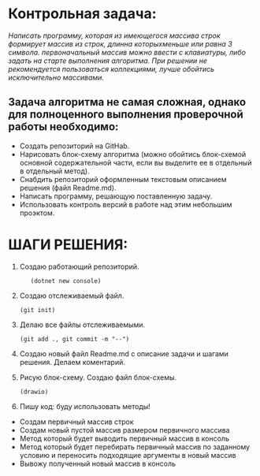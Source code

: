 # Контрольная задача: #   
*Написать программу, которая из имеющегося массива строк формирует массив из строк, длинна которыхменьше или равна 3 символа. первоначальный массив можно ввести с клавиатуры, либо задать на старте выполнения алгоритма. При решении не рекомендуется пользоваться коллекциями, лучше обойтись исключительно массивами.*

## Задача алгоритма не самая сложная, однако для полноценного выполнения проверочной работы необходимо: ##

* Создать репозиторий на GitHab.
* Нарисовать блок-схему алгоритма (можно обойтись блок-схемой основной содержательной части, если вы выделите ее в отдельный в отдельный метод).
* Снабдить репозиторий оформленным текстовым описанием решения (файл Readme.md).
* Написать программу, решающую поставленную задачу.
* Использовать контроль версий в работе над этим небольшим проэктом.

# ШАГИ РЕШЕНИЯ: #

1. Создаю работающий репозиторий.
          
          (dotnet new console)
2. Создаю отслеживаемый файл.
     
       (git init)
3. Делаю все файлы отслеживаемыми.
       
       (git add ., git commit -m "--")
4. Создаю новый файл Readme.md с описание задачи и шагами решения. Делаем коментарий.

5. Рисую блок-схему. Создаю файл блок-схемы.

       (drawio)

6. Пишу код: буду использовать методы!
* Создам первичный массив строк 
* Создам новый пустой массив размером первичного массива
* Метод который будет выводить первичный массив в консоль
* Метод который будет перебирать первичный массив по заданному условию и переносить подходящие аргументы в новый массив
* Вывожу полученный новый массив в консоль